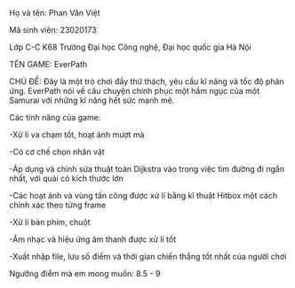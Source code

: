 Họ và tên: Phan Văn Việt

Mã sinh viên: 23020173

Lớp C-C K68 Trường Đại học Công nghệ, Đại học quốc gia Hà Nội

TÊN GAME: EverPath

CHỦ ĐỀ: Đây là một trò chơi đầy thử thách, yêu cầu kĩ năng và tốc độ phản ứng. EverPath nói về câu chuyện chinh phục một hầm ngục của một Samurai với những kĩ năng hết sức mạnh mẽ.

Các tính năng của game:

-Xử lí va chạm tốt, hoạt ảnh mượt mà

-Có cơ chế chọn nhân vật

-Áp dụng và chỉnh sửa thuật toán Dijkstra vào trong việc tìm đường đi ngắn nhất, với quái có kích thước lớn

-Các hoạt ảnh và vùng tấn công được xử lí bằng kĩ thuật Hitbox một cách chính xác theo từng frame

-Xử lí bàn phím, chuột

-Âm nhạc và hiệu ứng âm thanh được xử lí tốt

-Xuất nhập file, lưu số điểm và thời gian chiến thắng tốt nhất của người chơi 


Ngưỡng điểm mà em mong muốn: 8.5 - 9
